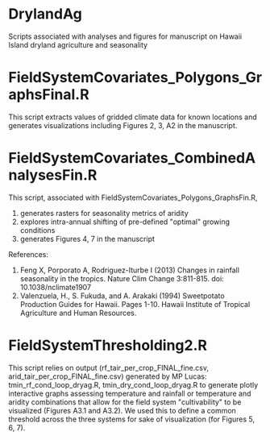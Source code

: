 # DrylandAg
Scripts associated with analyses and figures for manuscript on Hawaii Island dryland agriculture and seasonality

# FieldSystemCovariates_Polygons_GraphsFinal.R
This script extracts values of gridded climate data for known locations and generates visualizations including Figures 2, 3, A2 in the manuscript.

# FieldSystemCovariates_CombinedAnalysesFin.R
This script, associated with FieldSystemCovariates_Polygons_GraphsFin.R, 
1) generates rasters for seasonality metrics of aridity
2) explores intra-annual shifting of pre-defined "optimal" growing conditions
3) generates Figures 4, 7 in the manuscript

References: 
1. Feng X, Porporato A, Rodriguez-Iturbe I (2013) Changes in rainfall seasonality in the tropics. Nature Clim Change 3:811-815. doi: 10.1038/nclimate1907
2. Valenzuela, H., S. Fukuda, and A. Arakaki (1994) Sweetpotato Production Guides for Hawaii. Pages 1-10. Hawaii Institute of Tropical Agriculture and Human Resources.

# FieldSystemThresholding2.R
This script relies on output (rf_tair_per_crop_FINAL_fine.csv, arid_tair_per_crop_FINAL_fine.csv)  generated by MP Lucas: tmin_rf_cond_loop_dryag.R, tmin_dry_cond_loop_dryag.R to generate plotly interactive graphs assessing temperature and rainfall or temperature and aridity combinations that allow for the field system "cultivability" to be visualized (Figures A3.1 and A3.2).  We used this to define a common threshold across the three systems for sake of visualization (for Figures 5, 6, 7).
